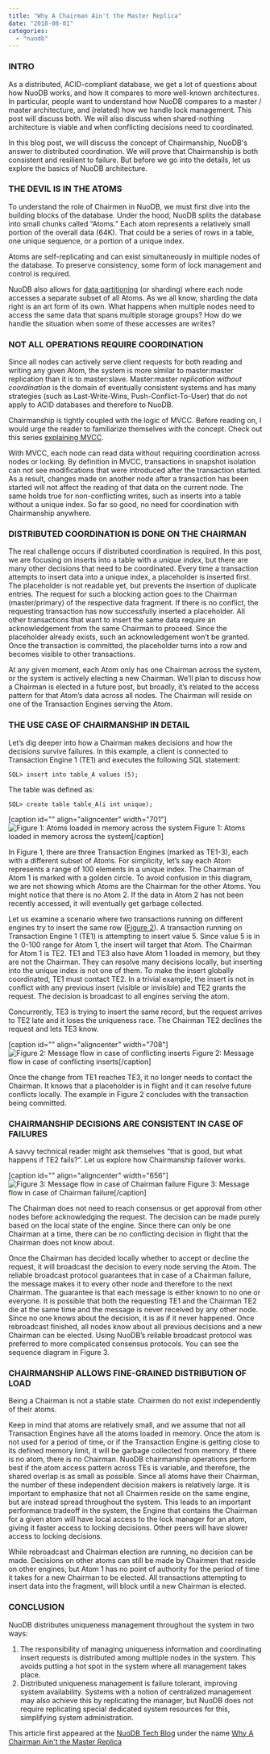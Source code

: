 ```yaml
---
title: "Why A Chairman Ain't the Master Replica"
date: "2018-08-01"
categories: 
  - "nuodb"
---
```


### INTRO

As a distributed, ACID-compliant database, we get a lot of questions about how NuoDB works, and how it compares to more well-known architectures. In particular, people want to understand how NuoDB compares to a master / master architecture, and (related) how we handle lock management. This post will discuss both. We will also discuss when shared-nothing architecture is viable and when conflicting decisions need to coordinated.

In this blog post, we will discuss the concept of Chairmanship, NuoDB's answer to distributed coordination. We will prove that Chairmanship is both consistent and resilient to failure. But before we go into the details, let us explore the basics of NuoDB architecture.

### THE DEVIL IS IN THE ATOMS

To understand the role of Chairmen in NuoDB, we must first dive into the building blocks of the database. Under the hood, NuoDB splits the database into small chunks called “Atoms.” Each atom represents a relatively small portion of the overall data (64K). That could be  a series of rows in a table, one unique sequence, or a portion of a unique index.

Atoms are self-replicating and can exist simultaneously in multiple nodes of the database. To preserve consistency, some form of lock management and control is required.

NuoDB also allows for [data partitioning](https://www.nuodb.com/techblog/table-partitioning-and-storage-groups) (or sharding) where each node accesses a separate subset of all Atoms. As we all know, sharding the data right is an art form of its own. What happens when multiple nodes need to access the same data that spans multiple storage groups? How do we handle the situation when some of these accesses are writes?

### NOT ALL OPERATIONS REQUIRE COORDINATION

Since all nodes can actively serve client requests for both reading and writing  any given Atom, the system is more similar to master:master replication than it is to master:slave. Master:master _replication without coordination_ is the domain of eventually consistent systems and has many strategies (such as Last-Write-Wins, Push-Conflict-To-User) that do not apply to ACID databases and therefore to NuoDB.

Chairmanship is tightly coupled with the logic of MVCC. Before reading on, I would urge the reader to familiarize themselves with the concept. Check out this series [explaining MVCC](https://www.nuodb.com/techblog/mvcc-part-1-overview).

With MVCC, each node can read data without requiring coordination across nodes or locking. By definition in MVCC, transactions in snapshot isolation can not see modifications that were introduced after the transaction started. As a result, changes made on another node after a transaction has been started will not affect the reading of that data on the current node. The same holds true for non-conflicting writes, such as inserts into a table without a unique index. So far so good, no need for coordination with Chairmanship anywhere.

### DISTRIBUTED COORDINATION IS DONE ON THE CHAIRMAN

The real challenge occurs if distributed coordination is required. In this post, we are focusing on inserts into a table with a _unique index_, but there are many other decisions that need to be coordinated. Every time a transaction attempts to insert data into a unique index, a placeholder is inserted first. The placeholder is not readable yet, but prevents the insertion of duplicate entries. The request for such a blocking action goes to the Chairman (master/primary) of the respective data fragment. If there is no conflict, the requesting transaction has now successfully inserted a placeholder. All other transactions that want to insert the same data require an acknowledgement from the same Chairman to proceed. Since the placeholder already exists, such an acknowledgement won’t be granted. Once the transaction is committed, the placeholder turns into a row and becomes visible to other transactions.

At any given moment, each Atom only has one Chairman across the system, or the system is actively electing a new Chairman. We’ll plan to discuss how a Chairman is elected in a future post, but broadly, it’s related to the access pattern for that Atom’s data across all nodes. The Chairman will reside on one of the Transaction Engines serving the Atom.

### THE USE CASE OF CHAIRMANSHIP IN DETAIL

Let’s dig deeper into how a Chairman makes decisions and how the decisions survive failures. In this example, a client is connected to Transaction Engine 1 (TE1) and executes the following SQL statement:

`SQL> insert into table_A values (5);`

The table was defined as:

`SQL> create table table_A(i int unique);`

\[caption id="" align="aligncenter" width="701"\]![Figure 1: Atoms loaded in memory across the system](images/te-atom-diagram.png) Figure 1: Atoms loaded in memory across the system\[/caption\]

 

In Figure 1, there are three Transaction Engines (marked as TE1-3), each with a different subset of Atoms. For simplicity, let’s say each Atom represents a range of 100 elements in a unique index. The Chairman of Atom 1 is marked with a golden circle. To avoid confusion in this diagram, we are not showing which Atoms are the Chairman for the other Atoms. You might notice that there is no Atom 2. If the data in Atom 2 has not been recently accessed, it will eventually get garbage collected.

Let us examine a scenario where two transactions running on different engines try to insert the same row ([Figure 2](https://www.nuodb.com/techblog/why-chairman-aint-master-replica#fig2)). A transaction running on Transaction Engine 1 (TE1) is attempting to insert value 5. Since value 5 is in the 0-100 range for Atom 1, the insert will target that Atom. The Chairman for Atom 1 is TE2. TE1 and TE3 also have Atom 1 loaded in memory, but they are not the Chairman. They can resolve many decisions locally, but inserting into the unique index is not one of them. To make the insert globally coordinated, TE1 must contact TE2. In a trivial example, the insert is not in conflict with any previous insert (visible or invisible) and TE2 grants the request. The decision is broadcast to all engines serving the atom.

Concurrently, TE3 is trying to insert the same record, but the request arrives to TE2 late and it loses the uniqueness race. The Chairman TE2 declines the request and lets TE3 know.

\[caption id="" align="aligncenter" width="708"\]![Figure 2: Message flow in case of conflicting inserts](images/sequence-diagram_conflicting-inserts.png) Figure 2: Message flow in case of conflicting inserts\[/caption\]

 

Once the change from TE1 reaches TE3, it no longer needs to contact the Chairman. It knows that a placeholder is in flight and it can resolve future conflicts locally. The example in Figure 2 concludes with the transaction being committed.

### CHAIRMANSHIP DECISIONS ARE CONSISTENT IN CASE OF FAILURES

A savvy technical reader might ask themselves “that is good, but what happens if TE2 fails?”. Let us explore how Chairmanship failover works.

\[caption id="" align="aligncenter" width="656"\]![Figure 3: Message flow in case of Chairman failure](images/sequence-diagram_chairman-failover.png) Figure 3: Message flow in case of Chairman failure\[/caption\]

 

The Chairman does not need to reach consensus or get approval from other nodes before acknowledging the request. The decision can be made purely based on the local state of the engine. Since there can only be one Chairman at a time, there can be no conflicting decision in flight that the Chairman does not know about.

Once the Chairman has decided locally whether to accept or decline the request, it will broadcast the decision to every node serving the Atom. The reliable broadcast protocol guarantees that in case of a Chairman failure, the message makes it to every other node and therefore to the next Chairman. The guarantee is that each message is either known to no one or everyone. It is possible that both the requesting TE1 and the Chairman TE2 die at the same time and the message is never received by any other node. Since no one knows about the decision, it is as if it never happened. Once rebroadcast finished, all nodes know about all previous decisions and a new Chairman can be elected. Using NuoDB’s reliable broadcast protocol was preferred to more complicated consensus protocols. You can see the sequence diagram in Figure 3.

### CHAIRMANSHIP ALLOWS FINE-GRAINED DISTRIBUTION OF LOAD

Being a Chairman is not a stable state. Chairmen do not exist independently of their atoms.

Keep in mind that atoms are relatively small, and we assume that not all Transaction Engines have all the atoms loaded in memory. Once the atom is not used for a period of time, or if the Transaction Engine is getting close to its defined memory limit, it will be garbage collected from memory. If there is no atom, there is no Chairman. NuoDB chairmanship operations perform best if the atom access pattern across TEs is variable, and therefore, the shared overlap is as small as possible. Since all atoms have their Chairman, the number of these independent decision makers is relatively large. It is important to emphasize that not all Chairmen reside on the same engine, but are instead spread throughout the system. This leads to an important performance tradeoff in the system, the Engine that contains the Chairman for a given atom will have local access to the lock manager for an atom, giving it faster access to locking decisions. Other peers will have slower access to locking decisions.

While rebroadcast and Chairman election are running, no decision can be made. Decisions on other atoms can still be made by Chairmen that reside on other engines, but Atom 1 has no point of authority for the period of time it takes for a new Chairman to be elected. All transactions attempting to insert data into the fragment, will block until a new Chairman is elected.

### CONCLUSION

NuoDB distributes uniqueness management throughout the system in two ways:

1. The responsibility of managing uniqueness information and coordinating insert requests is distributed among multiple nodes in the system. This avoids putting a hot spot in the system where all management takes place.
2. Distributed uniqueness management is failure tolerant, improving system availability. Systems with a notion of centralized management may also achieve this by replicating the manager, but NuoDB does not require replicating special dedicated system resources for this, simplifying system administration.

This article first appeared at the [NuoDB Tech Blog](https://www.nuodb.com/techblog/quick-dive-nuodb-architecture) under the name [Why A Chairman Ain't the Master Replica](https://www.nuodb.com/techblog/why-chairman-aint-master-replica)
